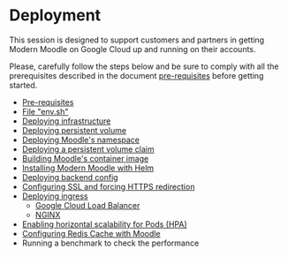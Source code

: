 # Deployment

This session is designed to support customers and partners in getting Modern Moodle on Google Cloud up and running on their accounts.

Please, carefully follow the steps below and be sure to comply with all the prerequisites described in the document [pre-requisites](pre-requisites.md) before getting started.

* [Pre-requisites](pre-requisites.md)
* [File "env.sh"](file-env-sh.md)
* [Deploying infrastructure](deploying-infrastructure.md)
* [Deploying persistent volume](deploying-persistent-volume.md)
* [Deploying Moodle's namespace](deploying-namespace.md)
* [Deploying a persistent volume claim](deploying-persistent-volume-claim.md)
* [Building Moodle's container image](building-moodle-image.md)
* [Installing Modern Moodle with Helm](install-moodle-helm.md)
* [Deploying backend config](deploying-backend-config.md)
* [Configuring SSL and forcing HTTPS redirection](provisioning-certificate-forcing-https.md)
* [Deploying ingress](deploying-ingress.md)
  * [Google Cloud Load Balancer](deploying-ingress-cloud-load-balancer.md)
  * [NGINX](deploying-ingress-nginx.md)
* [Enabling horizontal scalability for Pods (HPA)](enabling-hpa.md)
* [Configuring Redis Cache with Moodle](configuring-redis-cache-with-moodle.md)
* Running a benchmark to check the performance